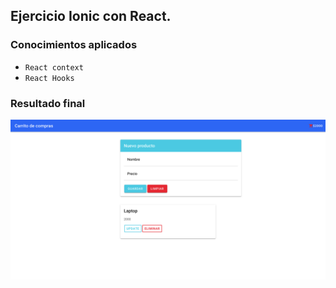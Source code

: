 ## Ejercicio Ionic con React.
### Conocimientos aplicados
* `React context`
* `React Hooks`

### Resultado final

![Screen](captura.png)